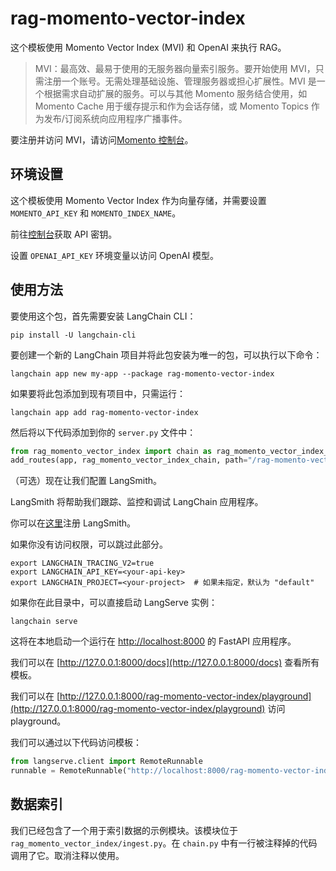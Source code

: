 # rag-momento-vector-index

这个模板使用 Momento Vector Index (MVI) 和 OpenAI 来执行 RAG。

> MVI：最高效、最易于使用的无服务器向量索引服务。要开始使用 MVI，只需注册一个账号。无需处理基础设施、管理服务器或担心扩展性。MVI 是一个根据需求自动扩展的服务。可以与其他 Momento 服务结合使用，如 Momento Cache 用于缓存提示和作为会话存储，或 Momento Topics 作为发布/订阅系统向应用程序广播事件。

要注册并访问 MVI，请访问[Momento 控制台](https://console.gomomento.com/)。

## 环境设置

这个模板使用 Momento Vector Index 作为向量存储，并需要设置 `MOMENTO_API_KEY` 和 `MOMENTO_INDEX_NAME`。

前往[控制台](https://console.gomomento.com/)获取 API 密钥。

设置 `OPENAI_API_KEY` 环境变量以访问 OpenAI 模型。

## 使用方法

要使用这个包，首先需要安装 LangChain CLI：

```shell
pip install -U langchain-cli
```

要创建一个新的 LangChain 项目并将此包安装为唯一的包，可以执行以下命令：

```shell
langchain app new my-app --package rag-momento-vector-index
```

如果要将此包添加到现有项目中，只需运行：

```shell
langchain app add rag-momento-vector-index
```

然后将以下代码添加到你的 `server.py` 文件中：

```python
from rag_momento_vector_index import chain as rag_momento_vector_index_chain
add_routes(app, rag_momento_vector_index_chain, path="/rag-momento-vector-index")
```

（可选）现在让我们配置 LangSmith。

LangSmith 将帮助我们跟踪、监控和调试 LangChain 应用程序。

你可以在[这里](https://smith.langchain.com/)注册 LangSmith。

如果你没有访问权限，可以跳过此部分。

```shell
export LANGCHAIN_TRACING_V2=true
export LANGCHAIN_API_KEY=<your-api-key>
export LANGCHAIN_PROJECT=<your-project>  # 如果未指定，默认为 "default"
```

如果你在此目录中，可以直接启动 LangServe 实例：

```shell
langchain serve
```

这将在本地启动一个运行在 [http://localhost:8000](http://localhost:8000) 的 FastAPI 应用程序。

我们可以在 [http://127.0.0.1:8000/docs](http://127.0.0.1:8000/docs) 查看所有模板。

我们可以在 [http://127.0.0.1:8000/rag-momento-vector-index/playground](http://127.0.0.1:8000/rag-momento-vector-index/playground) 访问 playground。

我们可以通过以下代码访问模板：

```python
from langserve.client import RemoteRunnable
runnable = RemoteRunnable("http://localhost:8000/rag-momento-vector-index")
```

## 数据索引

我们已经包含了一个用于索引数据的示例模块。该模块位于 `rag_momento_vector_index/ingest.py`。在 `chain.py` 中有一行被注释掉的代码调用了它。取消注释以使用。